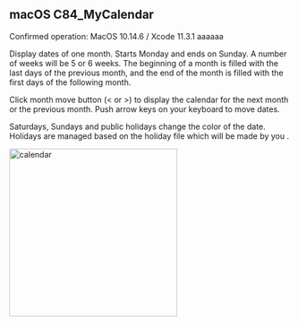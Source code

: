 ## macOS C84_MyCalendar
Confirmed operation: MacOS 10.14.6 / Xcode 11.3.1 aaaaaa

Display dates of one month. Starts Monday and ends on Sunday. A number of weeks will be 5 or 6 weeks. The beginning of a month is filled with the last days of the previous month, and the end of the month is filled with the first days of the following month.

Click month move button (< or >) to display the calendar for the next month or the previous month. Push arrow keys on your keyboard to move dates.

Saturdays, Sundays and public holidays change the color of the date. Holidays are managed based on the holiday file which will be made by you .


<img src="http://mikomokaru.sakura.ne.jp/data/01/calendar.png" alt="calendar" title="calendar" width="300">

